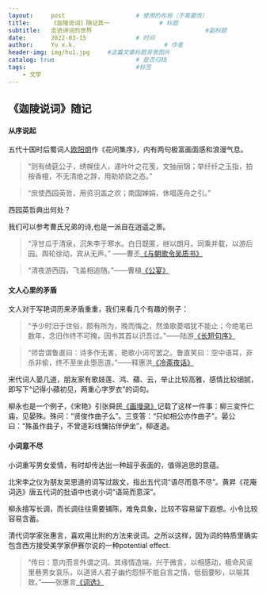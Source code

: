 ```yaml
---
layout:     post   				    # 使用的布局（不需要改）
title:      《迦陵说词》随记其一				# 标题 
subtitle:   走进诗词的世界                                #副标题
date:       2022-03-15 				# 时间
author:     Yu x.k. 						# 作者
header-img: img/hu1.jpg 	#这篇文章标题背景图片
catalog: true 						# 是否归档
tags:								#标签
    - 文学
---
```


## 《迦陵说词》随记

#### 从序说起
五代十国时后蜀词人[欧阳炯](https://baike.baidu.com/item/%E6%AC%A7%E9%98%B3%E7%82%AF/4124794?fr=aladdin)作《花间集序》，内有两句极富画面感和浪漫气息。

>“则有绮筵公子，绣幌佳人，递叶叶之花笺，文抽丽锦；举纤纤之玉指，拍按香檀，不无清绝之辞，用助娇娆之态。”

>“庶使西园英哲，用资羽盖之欢；南国婵娟，休唱莲舟之引。”

西园英哲典出何处？

我们可以参考曹氏兄弟的诗,也是一派自在逍遥之景。

>“浮甘瓜于清泉，沉朱李于寒水。白日既匿，继以朗月。同乘并载，以游后园。舆轮徐动，宾从无声。” ——曹丕[《与朝歌令吴质书》](https://baike.baidu.com/item/%E4%B8%8E%E6%9C%9D%E6%AD%8C%E4%BB%A4%E5%90%B4%E8%B4%A8%E4%B9%A6/6306074?fr=aladdin)

>“清夜游西园，飞盖相追随。”——曹植[《公宴》](https://baike.baidu.com/item/%E5%85%AC%E5%AE%B4/11008854?fr=aladdin)


#### 文人心里的矛盾
文人对于写艳词历来矛盾重重，我们来看几个有趣的例子：

>“予少时汨于世俗，颇有所为，晚而悔之，然渔歌菱唱犹不能止；今绝笔已数年，念旧作终不可掩，因书其首以识吾过。”——陆游[《长短句序》](https://ctext.org/library.pl?if=gb&file=584&page=22)

>“师尝谓鲁直曰：诗多作无害，艳歌小词可罢之。鲁直笑曰：空中语耳，非杀非偷，终不至坐此堕恶道。”——释惠洪[《冷斋夜话》](https://baike.baidu.com/item/%E5%86%B7%E6%96%8B%E5%A4%9C%E8%AF%9D)

宋代词人晏几道，朋友家有歌妓莲、鸿、蘋、云，举止比较高雅，感情比较细腻，即写下“记得小蘋初见，两重心字罗衣”的词句。

柳永也是一个例子，《宋艳》引张舜民[《画墁录》](https://baike.baidu.com/item/%E7%94%BB%E5%A2%81%E5%BD%95)记载了这样一件事：柳三变忤仁庙，见晏殊。殊问：“贤俊作曲子么”。三变答：“只如相公亦作曲子”。晏公曰：“殊虽作曲子，不曾道彩线慵拈伴伊坐”，柳遂退。

#### 小词意不尽
小词重写男女爱情，有时却传达出一种超乎表面的，值得追思的意蕴。

北宋李之仪为朋友吴思道的词写过跋文，指出五代词“语尽而意不尽”。黄昇《花庵词选》唐五代词的批语中也说小词“语简而意深”。 

柳永擅写长调，而长调往往需要铺陈，难免具象，比较不容易留下遐想。小令比较容易含蓄。

清代词学家张惠言，喜欢用比附的方法来说词。之所以这样，因为词的特质里确实包含西方接受美学家伊赛尔说的一种potential effect.

>“传曰：意内而言外谓之词。其缘情造端，兴于微言，以相感动，极命风谣里巷男女哀乐，以道贤人君子幽约怨悱不能自言之情，低徊要眇，以喻其致。”——张惠言[《词选》](https://baike.baidu.com/item/%E8%AF%8D%E9%80%89)

